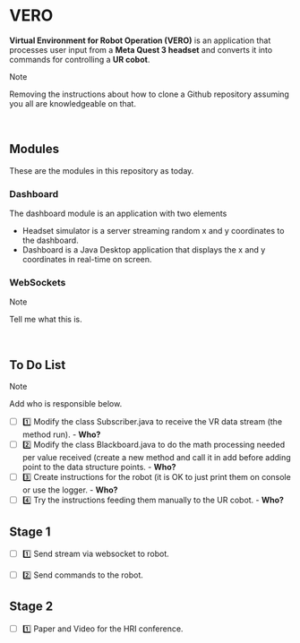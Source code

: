 # VERO

**Virtual Environment for Robot Operation (VERO)** is an application that processes user input from a **Meta Quest 3 headset** and converts it into commands for controlling a **UR cobot**.

> [!NOTE]  
> Removing the instructions about how to clone a Github repository assuming you all are knowledgeable on that.

<br>

## Modules

These are the modules in this repository as today.

### Dashboard

The dashboard module is an application with two elements
- Headset simulator is a server streaming random x and y coordinates to the dashboard.
- Dashboard is a Java Desktop application that displays the x and y coordinates in real-time on screen.

### WebSockets

> [!NOTE]  
> Tell me what this is.

<br>

## To Do List

> [!NOTE]  
> Add who is responsible below.

- [ ] :one: Modify the class Subscriber.java to receive the VR data stream (the method run). - **Who?**
- [ ] :two: Modify the class Blackboard.java to do the math processing needed per value received (create a new method and call it in add before adding point to the data structure points. - **Who?**
- [ ] :three: Create instructions for the robot (it is OK to just print them on console or use the logger. - **Who?**
- [ ] :four: Try the instructions feeding them manually to the UR cobot. - **Who?**

## Stage 1

- [ ] :one: Send stream via websocket to robot.
- [ ] :two: Send commands to the robot.


## Stage 2

- [ ] :one: Paper and Video for the HRI conference.
